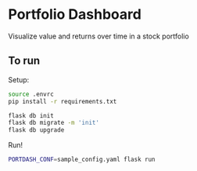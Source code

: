 # Portfolio Dashboard
Visualize value and returns over time in a stock portfolio

## To run

Setup:
```bash
source .envrc
pip install -r requirements.txt

flask db init
flask db migrate -m 'init'
flask db upgrade
```

Run!
```bash
PORTDASH_CONF=sample_config.yaml flask run
```